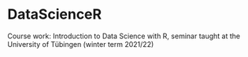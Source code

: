 # DataScienceR
 Course work: Introduction to Data Science with R, seminar taught at the  University of Tübingen (winter term 2021/22)
